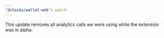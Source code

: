 ```yaml
---
'@stacks/wallet-web': patch
---
```


This update removes all analytics calls we were using while the extension was in alpha.
